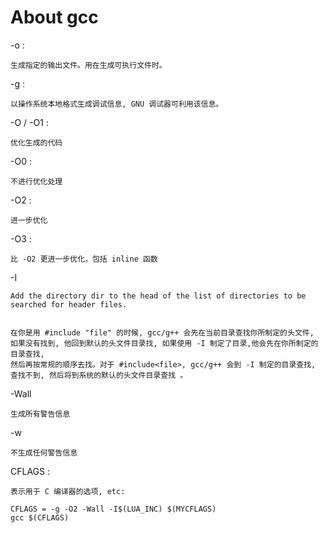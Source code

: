 # About gcc

-o :

```text
生成指定的输出文件。用在生成可执行文件时。
```

-g :

```text
以操作系统本地格式生成调试信息, GNU 调试器可利用该信息。
```

-O / -O1 :

```text
优化生成的代码
```

-O0 :

```text
不进行优化处理
```

-O2 :

```text
进一步优化
```

-O3 :

```text
比 -O2 更进一步优化，包括 inline 函数
```

-I

```text
Add the directory dir to the head of the list of directories to be
searched for header files.


在你是用 #include "file" 的时候, gcc/g++ 会先在当前目录查找你所制定的头文件,
如果没有找到, 他回到默认的头文件目录找, 如果使用 -I 制定了目录,他会先在你所制定的目录查找, 
然后再按常规的顺序去找。对于 #include<file>, gcc/g++ 会到 -I 制定的目录查找, 查找不到, 然后将到系统的默认的头文件目录查找 。
```

-Wall

```text
生成所有警告信息
```

-w

```text
不生成任何警告信息
```

CFLAGS :

```text
表示用于 C 编译器的选项, etc:
```

```shell
CFLAGS = -g -O2 -Wall -I$(LUA_INC) $(MYCFLAGS)
gcc $(CFLAGS)
```
